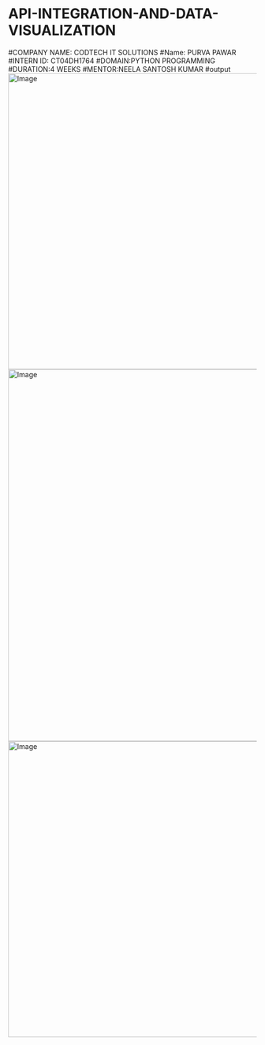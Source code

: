 # API-INTEGRATION-AND-DATA-VISUALIZATION
#COMPANY NAME: CODTECH IT SOLUTIONS
#Name: PURVA PAWAR
#INTERN ID: CT04DH1764
#DOMAIN:PYTHON PROGRAMMING
#DURATION:4 WEEKS
#MENTOR:NEELA SANTOSH KUMAR
#output
<img width="1200" height="600" alt="Image" src="https://github.com/user-attachments/assets/cb318216-d6fa-4fd5-9098-2fc1de28c77e" />
<img width="1536" height="754" alt="Image" src="https://github.com/user-attachments/assets/b728e2bf-4aca-4734-a82c-64c8858898c8" />
<img width="1200" height="600" alt="Image" src="https://github.com/user-attachments/assets/39a1c642-6d3f-420a-ad61-064c906c5cca" />
